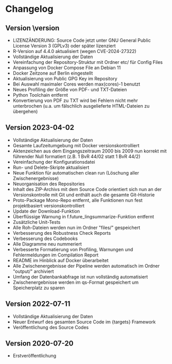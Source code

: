 # Changelog

## Version \version

- LIZENZÄNDERUNG: Source Code jetzt unter GNU General Public License Version 3 (GPLv3) oder später lizenziert
- R-Version auf 4.4.0 aktualisiert (wegen CVE-2024-27322)
- Vollständige Aktualisierung der Daten
- Vereinfachung der Repository-Struktur mit Ordner etc/ für Config Files
- Anpassung von Docker Compose File an Debian 11
- Docker Zeitzone auf Berlin eingestellt
- Aktualisierung von Public GPG Key im Repository
- Bei Auswahl maximaler Cores werden max(cores)-1 benutzt
- Neues Profiling der Größe von PDF- und TXT-Dateien
- Python Toolchain entfernt
- Konvertierung von PDF zu TXT wird bei Fehlern nicht mehr unterbrochen (u.a. um fälschlich ausgelieferte HTML-Dateien zu übergehen)


## Version 2023-04-02

- Vollständige Aktualisierung der Daten
- Gesamte Laufzeitumgebung mit Docker versionskontrolliert
- Aktenzeichen aus dem Eingangszeitraum 2000 bis 2009 nun korrekt mit führender Null formatiert (z.B. 1 BvR 44/02 statt 1 BvR 44/2)
- Vereinfachung der Konfigurationsdatei
- Run- und Delete-Skripte aktualisiert
- Neue Funktion für automatischen clean run (Löschung aller Zwischenergebnisse)
- Neuorganisation des Repositories
- Inhalt des ZIP-Archivs mit dem Source Code orientiert sich nun an der Versionskontrolle mit Git und enthält auch die gesamte Git-Historie
- Proto-Package Mono-Repo entfernt, alle Funktionen nun fest projektbasiert versionskontrolliert
- Update der Download-Funktion
- Überflüssige Warnung in f.future_lingsummarize-Funktion entfernt
- Zusätzliche Unit-Tests
- Alle Roh-Dateien werden nun im Ordner "files/" gespeichert
- Verbesserung des Robustness Check Reports
- Verbesserung des Codebooks
- Alle Diagramme neu nummeriert
- Verbesserte Formatierung von Profiling, Warnungen und Fehlermeldungen im Compilation Report
- README im Hinblick auf Docker überarbeitet
- Alle Zwischenergebnisse der Pipeline werden automatisch im Ordner "output/" archiviert
- Umfang der Datenbankabfrage ist nun vollständig automatisiert
- Zwischenergebnisse werden im qs-Format gespeichert um Speicherplatz zu sparen



## Version 2022-07-11

- Vollständige Aktualisierung der Daten
- Neuer Entwurf des gesamten Source Code im {targets} Framework
- Veröffentlichung des Source Codes



## Version 2020-07-20

- Erstveröffentlichung
